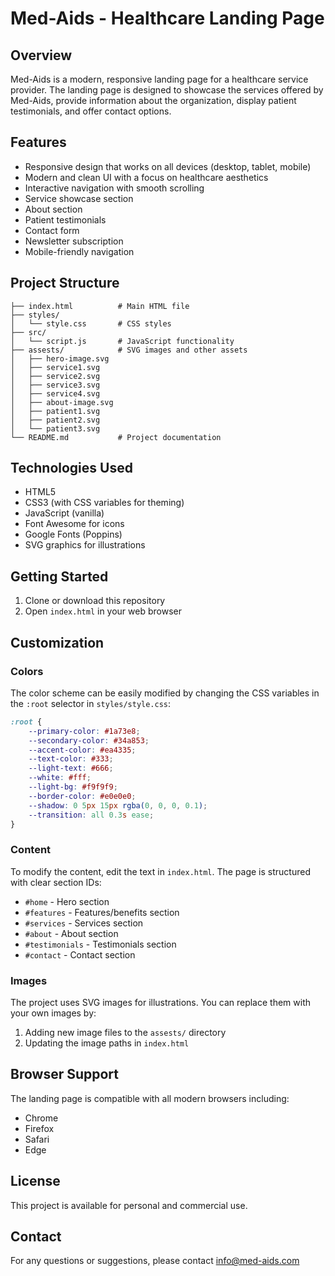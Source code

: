 # Med-Aids - Healthcare Landing Page

## Overview

Med-Aids is a modern, responsive landing page for a healthcare service provider. The landing page is designed to showcase the services offered by Med-Aids, provide information about the organization, display patient testimonials, and offer contact options.

## Features

- Responsive design that works on all devices (desktop, tablet, mobile)
- Modern and clean UI with a focus on healthcare aesthetics
- Interactive navigation with smooth scrolling
- Service showcase section
- About section
- Patient testimonials
- Contact form
- Newsletter subscription
- Mobile-friendly navigation

## Project Structure

```
├── index.html          # Main HTML file
├── styles/
│   └── style.css       # CSS styles
├── src/
│   └── script.js       # JavaScript functionality
├── assests/            # SVG images and other assets
│   ├── hero-image.svg
│   ├── service1.svg
│   ├── service2.svg
│   ├── service3.svg
│   ├── service4.svg
│   ├── about-image.svg
│   ├── patient1.svg
│   ├── patient2.svg
│   └── patient3.svg
└── README.md           # Project documentation
```

## Technologies Used

- HTML5
- CSS3 (with CSS variables for theming)
- JavaScript (vanilla)
- Font Awesome for icons
- Google Fonts (Poppins)
- SVG graphics for illustrations

## Getting Started

1. Clone or download this repository
2. Open `index.html` in your web browser

## Customization

### Colors

The color scheme can be easily modified by changing the CSS variables in the `:root` selector in `styles/style.css`:

```css
:root {
    --primary-color: #1a73e8;
    --secondary-color: #34a853;
    --accent-color: #ea4335;
    --text-color: #333;
    --light-text: #666;
    --white: #fff;
    --light-bg: #f9f9f9;
    --border-color: #e0e0e0;
    --shadow: 0 5px 15px rgba(0, 0, 0, 0.1);
    --transition: all 0.3s ease;
}
```

### Content

To modify the content, edit the text in `index.html`. The page is structured with clear section IDs:

- `#home` - Hero section
- `#features` - Features/benefits section
- `#services` - Services section
- `#about` - About section
- `#testimonials` - Testimonials section
- `#contact` - Contact section

### Images

The project uses SVG images for illustrations. You can replace them with your own images by:

1. Adding new image files to the `assests/` directory
2. Updating the image paths in `index.html`

## Browser Support

The landing page is compatible with all modern browsers including:

- Chrome
- Firefox
- Safari
- Edge

## License

This project is available for personal and commercial use.

## Contact

For any questions or suggestions, please contact info@med-aids.com